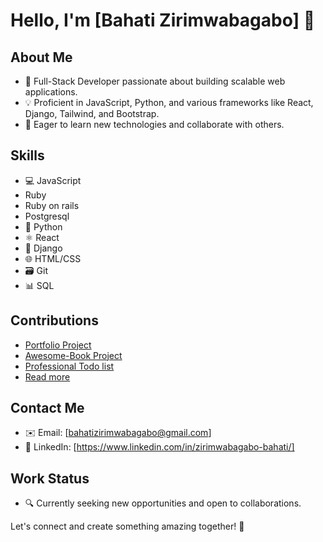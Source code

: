 
# Hello, I'm [Bahati Zirimwabagabo] 👋

## About Me
- 🚀 Full-Stack Developer passionate about building scalable web applications.
- 💡 Proficient in JavaScript, Python, and various frameworks like React, Django, Tailwind, and Bootstrap.
- 🌱 Eager to learn new technologies and collaborate with others.

## Skills
- 💻 JavaScript
- Ruby
- Ruby on rails
- Postgresql
- 🐍 Python
- ⚛️ React
- 🎯 Django
- 🌐 HTML/CSS
- 🗃️ Git
- 📊 SQL

## Contributions
- [Portfolio Project](https://github.com/zbahati/Portfolio)
- [Awesome-Book Project](https://github.com/Simpleshaikh1/Awesome-Books)
- [Professional Todo list ](https://github.com/zbahati/Todo-list)
- [Read more](https://github.com/zbahati/)

## Contact Me
- ✉️ Email: [bahatizirimwabagabo@gmail.com]
- 💼 LinkedIn: [https://www.linkedin.com/in/zirimwabagabo-bahati/]

## Work Status
- 🔍 Currently seeking new opportunities and open to collaborations.

Let's connect and create something amazing together! 🌟
